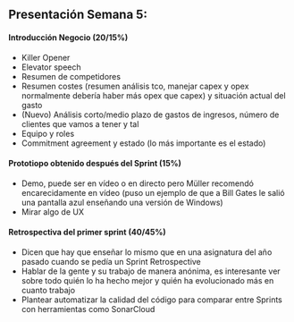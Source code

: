 ## Presentación Semana 5:
#### Introducción Negocio (20/15%)
 - Killer Opener
 - Elevator speech
 - Resumen de competidores
 - Resumen costes (resumen análisis tco, manejar capex y opex normalmente debería haber más opex que capex) y situación actual del gasto
 - (Nuevo) Análisis corto/medio plazo de gastos de ingresos, número de clientes que vamos a tener y tal
 - Equipo y roles
 - Commitment agreement y estado (lo más importante es el estado)
#### Prototiopo obtenido después del Sprint (15%)
 - Demo, puede ser en vídeo o en directo pero Müller recomendó encarecidamente en vídeo (puso un ejemplo de que a Bill Gates le salió una pantalla azul enseñando una versión de Windows)
 - Mirar algo de UX
#### Retrospectiva del primer sprint (40/45%)
 - Dicen que hay que enseñar lo mismo que en una asignatura del año pasado cuando se pedía un Sprint Retrospective
 - Hablar de la gente y su trabajo de manera anónima, es interesante ver sobre todo quién lo ha hecho mejor y quién ha evolucionado más en cuanto trabajo
 - Plantear automatizar la calidad del código para comparar entre Sprints con herramientas como SonarCloud
